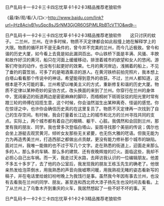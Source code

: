 日产乱码卡一卡2卡三卡四忘忧草卡1卡2卡3精品推荐老狼软件

《最/新/观/看/入/口👉http://www.baidu.com/link?url=jHz8AcivB1yuSpc8sJSrNM3GjOR6OSPiMLRbBTcVT1O&wd》--

日产乱码卡一卡2卡三卡四忘忧草卡1卡2卡3精品推荐老狼软件　　这只讨厌的蚊子。
二兰州，兰州。在许多时候，物质不灭定律都会如此般撞上她在解释学上的大限。物质的循环并不是无条件的，曾今并不完美的兰州，而今几近极致。曾今和谐的历史大厦，如今看上去竟是如此漏洞百出。中山铁桥下面是丰满、风骚、丰腴和故作好汉的黄河，船只在河面上缓缓移动，排泄着城市的欲望和女人的悠闲。游客们夸张的动作，也没有引起更好的效果。七月的黄河岸边，浅搁着的船上，不见了垂钓的蓑笠翁，可多了的是喝酒乘凉的游人。在黄河铁桥前拍完照片，我本想上白塔山看看那个传说中的神话，希望能得到意外的收获。不过，兰州人都知道，这根本是不大可能的事。兰州希望以唯美主义的方式，重新修复和谐的历史大厦。物质不定律以某种奇妙的妥协方式，改头换面的来到了兰州。你穿行在兰州的身体中，宽阔豪迈的街道两边是密密麻麻的脚印，而梧桐树下斑斑驳驳的阳光里时常有蹬三轮的师傅在招揽生意，这个时候，你会油然滋生出某种离奇、怪诞的感觉。你在惊讶之中，也许你会确信历史真的在这里复员了。物质不灭定律再一次找到了自己的生存空间。有时候，我会打量着长江边上的城市和北方的兰州寻找共同的支点。实际上，两个城市都有着自己的眼睛、躯干、心脏。我偶然和会回到兰州，那里有我的朋友、同学。我也曾多次登临白塔山，妄图寻找那个美丽的传说；偶尔也会坐上游艇去观赏黄河，倾听女友那些无关紧要，也无伤大雅的呓语。但我无能为力为再造秀美兰州，打造西部之都做出点贡献，更没有能力修补那个城市的缺陷。面对兰州，我唯一能做的也不过于写几个文字。走在熟悉的街道上，迎面走来那么多的人，那么多的车辆、那么多的建筑、还有夜晚辉煌的灯火。面临这些，我却不必担心自己出车祸。而一天，我走过天水路，去拜访我认识的一位编辑朋友。他差不多五十多岁了，去了他的办公室后，我发现我的朋友王栋玉先生的确老了。他很亲热发给泡茶倒水，用我熟悉的声音向我嘘寒问暖，用我熟视无睹的姿态看新写的稿子，并在电话里给媳妇吩咐晚上为我饯行是事。虽然我今年因有事去兰州，也没有去看我在兰州的同学、朋友。甚至连和西北师大漆子扬先生也没时间去看看。上了从兰州上了乌鲁木齐到重庆的火车，我居然想起了一些不好不坏的事。天





日产乱码卡一卡2卡三卡四忘忧草卡1卡2卡3精品推荐老狼软件
